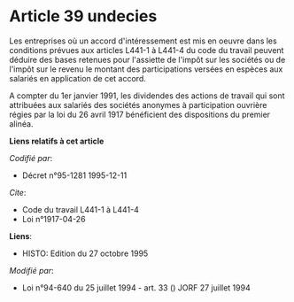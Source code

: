 # Article 39 undecies

Les entreprises où un accord d'intéressement est mis en oeuvre dans les conditions prévues aux articles L441-1 à L441-4 du
code du travail peuvent déduire des bases retenues pour l'assiette de l'impôt sur les sociétés ou de l'impôt sur le revenu le
montant des participations versées en espèces aux salariés en application de cet accord.

A compter du 1er janvier 1991, les dividendes des actions de travail qui sont attribuées aux salariés des sociétés anonymes à
participation ouvrière régies par la loi du 26 avril 1917 bénéficient des dispositions du premier alinéa.

**Liens relatifs à cet article**

_Codifié par_:

  - Décret n°95-1281 1995-12-11

_Cite_:

  - Code du travail L441-1 à L441-4
  - Loi n°1917-04-26

**Liens**:

  - HISTO: Edition du 27 octobre 1995

_Modifié par_:

  - Loi n°94-640 du 25 juillet 1994 - art. 33 () JORF 27 juillet 1994
